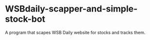 # WSBdaily-scapper-and-simple-stock-bot
A program that scapes WSB Daily website for stocks and tracks them.
